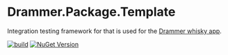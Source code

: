 # Drammer.Package.Template
Integration testing framework for that is used for the [Drammer whisky app](https://drammer.com).

[![build](https://github.com/Drammer-whisky-app/Drammer.Web.IntegrationTesting/actions/workflows/build.yml/badge.svg)](https://github.com/Drammer-whisky-app/Drammer.Web.IntegrationTesting/actions/workflows/build.yml)
[![NuGet Version](https://img.shields.io/nuget/v/Drammer.Web.IntegrationTesting)](https://www.nuget.org/packages/Drammer.Web.IntegrationTesting/)